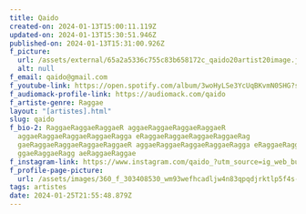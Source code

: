 ```yaml
---
title: Qaido
created-on: 2024-01-13T15:00:11.119Z
updated-on: 2024-01-13T15:30:51.946Z
published-on: 2024-01-13T15:31:00.926Z
f_picture:
  url: /assets/external/65a2a5336c755c83b658172c_qaido20artist20image.jpg
  alt: null
f_email: qaido@gmail.com
f_youtube-link: https://open.spotify.com/album/3woHyLSe3YcUqBKvmN0SHG?si=2W6lT-DYQUuMcaP6VToGCQ
f_audiomack-profile-link: https://audiomack.com/qaido
f_artiste-genre: Raggae
layout: "[artistes].html"
slug: qaido
f_bio-2: RaggaeRaggaeRaggaeR aggaeRaggaeRaggaeRaggaeR
  aggaeRaggaeRaggaeRaggaeRagga eRaggaeRaggaeRaggaeRaggaeRag
  gaeRaggaeRaggaeRaggaeRaggaeR aggaeRaggaeRaggaeRaggaeRagga eRaggaeRaggaeRa
  ggaeRaggaeRagg aeRaggaeRaggae
f_instagram-link: https://www.instagram.com/qaido_?utm_source=ig_web_button_share_sheet&igsh=ZDNlZDc0MzIxNw==
f_profile-page-picture:
  url: /assets/images/360_f_303408530_wm93wefhcadljw4n83qpqdjrktlp5f4s-p-500.jpg
tags: artistes
date: 2024-01-25T21:55:48.879Z
---
```

